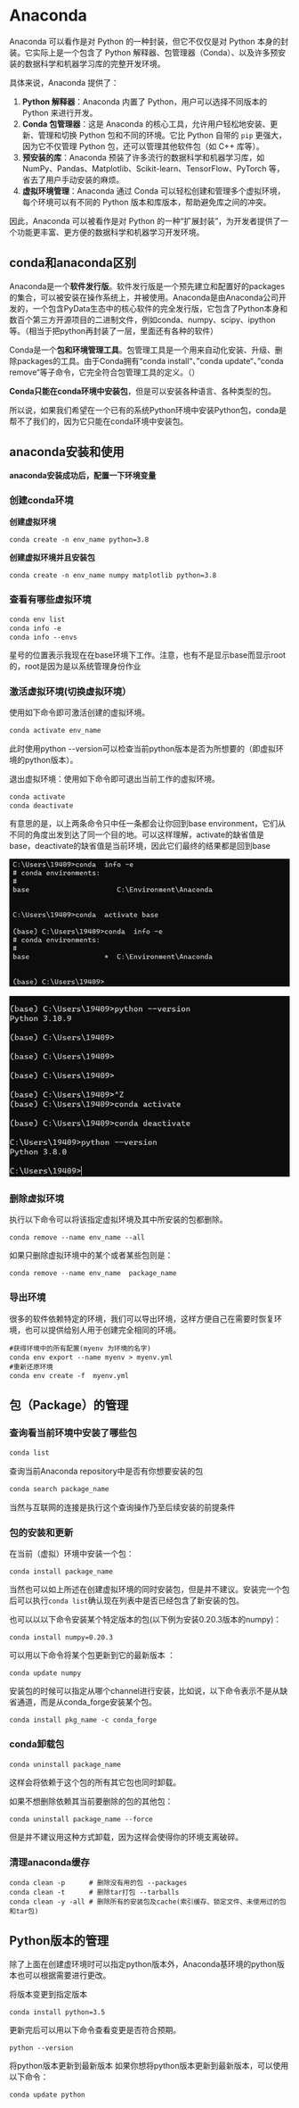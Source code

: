 # Anaconda

Anaconda 可以看作是对 Python 的一种封装，但它不仅仅是对 Python 本身的封装。它实际上是一个包含了 Python 解释器、包管理器（Conda）、以及许多预安装的数据科学和机器学习库的完整开发环境。

具体来说，Anaconda 提供了：

1. **Python 解释器**：Anaconda 内置了 Python，用户可以选择不同版本的 Python 来进行开发。
2. **Conda 包管理器**：这是 Anaconda 的核心工具，允许用户轻松地安装、更新、管理和切换 Python 包和不同的环境。它比 Python 自带的 `pip` 更强大，因为它不仅管理 Python 包，还可以管理其他软件包（如 C++ 库等）。
3. **预安装的库**：Anaconda 预装了许多流行的数据科学和机器学习库，如 NumPy、Pandas、Matplotlib、Scikit-learn、TensorFlow、PyTorch 等，省去了用户手动安装的麻烦。
4. **虚拟环境管理**：Anaconda 通过 Conda 可以轻松创建和管理多个虚拟环境，每个环境可以有不同的 Python 版本和库版本，帮助避免库之间的冲突。

因此，Anaconda 可以被看作是对 Python 的一种“扩展封装”，为开发者提供了一个功能更丰富、更方便的数据科学和机器学习开发环境。

## conda和anaconda区别

Anaconda是一个**软件发行版**。软件发行版是一个预先建立和配置好的packages的集合，可以被安装在操作系统上，并被使用。Anaconda是由Anaconda公司开发的，一个包含PyData生态中的核心软件的完全发行版，它包含了Python本身和数百个第三方开源项目的二进制文件，例如conda、numpy、scipy、ipython等。（相当于把python再封装了一层，里面还有各种的软件）

Conda是一个**包和环境管理工具**。包管理工具是一个用来自动化安装、升级、删除packages的工具。由于Conda拥有“conda install“、”conda update“、”conda remove“等子命令，它完全符合包管理工具的定义。（）

**Conda只能在conda环境中安装包**，但是可以安装各种语言、各种类型的包。

所以说，如果我们希望在一个已有的系统Python环境中安装Python包，conda是帮不了我们的，因为它只能在conda环境中安装包。

## anaconda安装和使用

**anaconda安装成功后，配置一下环境变量**

### 创建conda环境

**创建虚拟环境**

```shell
conda create -n env_name python=3.8
```

**创建虚拟环境并且安装包**

```shell
conda create -n env_name numpy matplotlib python=3.8
```

### 查看有哪些虚拟环境

```shell
conda env list
conda info -e
conda info --envs
```

星号的位置表示我现在在base环境下工作。注意，也有不是显示base而显示root的，root是因为是以系统管理身份作业

### 激活虚拟环境(切换虚拟环境）

使用如下命令即可激活创建的虚拟环境。

```bash
conda activate env_name
```

此时使用python --version可以检查当前python版本是否为所想要的（即虚拟环境的python版本）。

退出虚拟环境：使用如下命令即可退出当前工作的虚拟环境。

```shell
conda activate
conda deactivate
```

有意思的是，以上两条命令只中任一条都会让你回到base environment，它们从不同的角度出发到达了同一个目的地。可以这样理解，activate的缺省值是base，deactivate的缺省值是当前环境，因此它们最终的结果都是回到base

![image-20230414145408391](../../Image/image-20230414145408391.png)

![image-20230414145526474](../../Image/image-20230414145526474.png)

### 删除虚拟环境

执行以下命令可以将该指定虚拟环境及其中所安装的包都删除。
```shell
conda remove --name env_name --all
```
如果只删除虚拟环境中的某个或者某些包则是：
```shell
conda remove --name env_name  package_name
```
### 导出环境 
很多的软件依赖特定的环境，我们可以导出环境，这样方便自己在需要时恢复环境，也可以提供给别人用于创建完全相同的环境。

```shell
#获得环境中的所有配置(myenv 为环境的名字)
conda env export --name myenv > myenv.yml
#重新还原环境
conda env create -f  myenv.yml
```

## 包（Package）的管理

### 查询看当前环境中安装了哪些包

```bash
conda list
```

查询当前Anaconda repository中是否有你想要安装的包

```bash
conda search package_name
```

当然与互联网的连接是执行这个查询操作乃至后续安装的前提条件

### 包的安装和更新
在当前（虚拟）环境中安装一个包：

```shell
conda install package_name
```
当然也可以如上所述在创建虚拟环境的同时安装包，但是并不建议。安装完一个包后可以执行`conda list`确认现在列表中是否已经包含了新安装的包。

也可以以以下命令安装某个特定版本的包(以下例为安装0.20.3版本的numpy)：
```shell
conda install numpy=0.20.3
```
可以用以下命令将某个包更新到它的最新版本 ：
```shell
conda update numpy
```
安装包的时候可以指定从哪个channel进行安装，比如说，以下命令表示不是从缺省通道，而是从conda_forge安装某个包。
```shell
conda install pkg_name -c conda_forge
```
### conda卸载包

```shell
conda uninstall package_name
```
这样会将依赖于这个包的所有其它包也同时卸载。

如果不想删除依赖其当前要删除的包的其他包：
```shell
conda uninstall package_name --force
```
但是并不建议用这种方式卸载，因为这样会使得你的环境支离破碎。

### 清理anaconda缓存

```shell
conda clean -p      # 删除没有用的包 --packages
conda clean -t      # 删除tar打包 --tarballs
conda clean -y -all # 删除所有的安装包及cache(索引缓存、锁定文件、未使用过的包和tar包)
```

## Python版本的管理
除了上面在创建虚环境时可以指定python版本外，Anaconda基环境的python版本也可以根据需要进行更改。

将版本变更到指定版本
```shell
conda install python=3.5
```
更新完后可以用以下命令查看变更是否符合预期。
```shell
python --version
```
将python版本更新到最新版本
如果你想将python版本更新到最新版本，可以使用以下命令：
```shell
conda update python
```